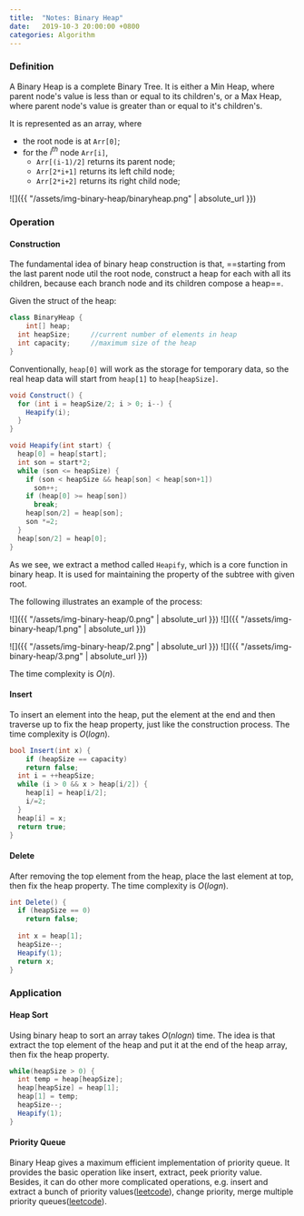 ```yaml
---
title:  "Notes: Binary Heap"
date:   2019-10-3 20:00:00 +0800
categories: Algorithm
---
```




### Definition

A Binary Heap is a complete Binary Tree. It is either a Min Heap, where parent node's value is less than or equal to its children's, or a Max Heap, where parent node's value is greater than or equal to it's children's. 

It is represented as an array, where

* the root node is at `Arr[0]`;
* for the $i^{th}$ node `Arr[i]`, 
  * `Arr[(i-1)/2]` returns its parent node;
  * `Arr[2*i+1]` returns its left child node;
  * `Arr[2*i+2]` returns its right child node;

![]({{ "/assets/img-binary-heap/binaryheap.png" | absolute_url }})



### Operation

#### Construction

The fundamental idea of binary heap construction is that, ==starting from the last parent node util the root node, construct a heap for each with all its children, because each branch node and its children compose a heap==.

Given the struct of the heap:

```c#
class BinaryHeap {
	int[] heap;
  int heapSize;		//current number of elements in heap
  int capacity;		//maximum size of the heap
}
```

Conventionally, `heap[0]` will work as the storage for temporary data, so the real heap data will start from `heap[1]` to `heap[heapSize]`. 

```c#
void Construct() {	
  for (int i = heapSize/2; i > 0; i--) {
    Heapify(i);
  }
}

void Heapify(int start) {
  heap[0] = heap[start];
  int son = start*2;
  while (son <= heapSize) {
    if (son < heapSize && heap[son] < heap[son+1])
      son++;
    if (heap[0] >= heap[son])
      break;
    heap[son/2] = heap[son];
    son *=2;
  }
  heap[son/2] = heap[0];
}
```

As we see, we extract a method called `Heapify`, which is a core function in binary heap. It is used for maintaining the property of the subtree with given root.

The following illustrates an example of the process:

![]({{ "/assets/img-binary-heap/0.png" | absolute_url }})		![]({{ "/assets/img-binary-heap/1.png" | absolute_url }})

![]({{ "/assets/img-binary-heap/2.png" | absolute_url }})		![]({{ "/assets/img-binary-heap/3.png" | absolute_url }})

The time complexity is $O(n)$.

#### Insert

To insert an element into the heap, put the element at the end and then traverse up to fix the heap property, just like the construction process. The time complexity is $O(logn)$.

```c#
bool Insert(int x) {
	if (heapSize == capacity)
    return false;
  int i = ++heapSize;
  while (i > 0 && x > heap[i/2]) {
    heap[i] = heap[i/2];
    i/=2;
  }
  heap[i] = x;
  return true;
}
```

#### Delete

After removing the top element from the heap, place the last element at top, then fix the heap property. The time complexity is $O(logn)$.

```c#
int Delete() {
  if (heapSize == 0) 
    return false;
  
  int x = heap[1];
  heapSize--;
  Heapify(1);
  return x;
}
```



### Application

#### Heap Sort

Using binary heap to sort an array takes $O(nlogn)$ time. The idea is that extract the top element of the heap and put it at the end of the heap array, then fix the heap property.

```c#
while(heapSize > 0) {
  int temp = heap[heapSize];
  heap[heapSize] = heap[1];
  heap[1] = temp;
  heapSize--;
  Heapify(1);
}
```

#### Priority Queue

Binary Heap gives a maximum efficient implementation of priority queue. It provides the basic operation like insert, extract, peek priority value. Besides, it can do other more complicated operations, e.g. insert and extract a bunch of priority values([leetcode](https://leetcode.com/problems/kth-largest-element-in-an-array/)), change priority, merge multiple priority queues([leetcode](https://leetcode.com/problems/merge-k-sorted-lists/)).

